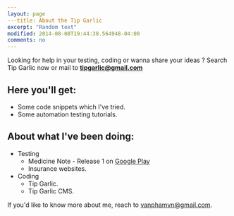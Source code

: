 ```yaml
---
layout: page
---title: About the Tip Garlic
excerpt: "Random text"
modified: 2014-08-08T19:44:38.564948-04:00
comments: no
---
```


Looking for help in your testing, coding or wanna share your ideas ? Search Tip Garlic now or mail to <strong>[tipgarlic@gmail.com](mailto:tipgarlic@gmail.com)</strong>

## Here you'll get:

* Some code snippets which I've tried.
* Some automation testing tutorials.

## About what I've been doing:

* Testing
	+ Medicine Note - Release 1 on [Google Play](https://www.facebook.com/l.php?u=https%3A%2F%2Fplay.google.com%2Fstore%2Fapps%2Fdetails%3Fid%3Dcom.dreamdigitizers.medicinenote&h=4AQGxoRFT)
	+ Insurance websites.
* Coding
	+ Tip Garlic.
	+ Tip Garlic CMS.

If you'd like to know more about me, reach to [vanphamvn@gmail.com](mailto:vanphamvn@gmail.com).
